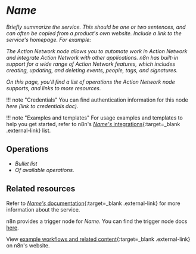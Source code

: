 <!--
# How to use this template

1. Make a new branch. If working on an internal ticket, include it at the start of the name. For example, DOC-123-feature-summary.
2. Create a new file, or find the file you want to edit, in integrations/builtin/app-nodes/. If creating a new file, pay attention to the naming conventions: it should match the node name in the codex file. For example, in the Active Campaign node, the codex file (https://github.com/n8n-io/n8n/blob/master/packages/nodes-base/nodes/ActiveCampaign/ActiveCampaign.node.json) reads: `"node": "n8n-nodes-base.activeCampaign"`. So the app node file name is n8n-nodes-base.activeCampaign.
3. Copy the template into the file (don't copy this comment).
4. Placeholder text is in _italic_ or between <>. Make sure to replace it! 
5. Before publishing, delete any comments.

Use the style guide: https://github.com/n8n-io/n8n-docs/wiki
You can find more info on working with the docs project in the README: https://github.com/n8n-io/n8n-docs/blob/main/README.md

-->

<!-- 
The title should be the name of the integration 
Match the brand name exactly. For example, GitHub NOT Github
-->
# _Name_

_Briefly summarize the service. This should be one or two sentences, and can often be copied from a product's own website. Include a link to the service's homepage. For example:_ 

_The Action Network node allows you to automate work in Action Network and integrate Action Network with other applications. n8n has built-in support for a wide range of Action Network features, which includes creating, updating, and deleting events, people, tags, and signatures._

_On this page, you'll find a list of operations the Action Network node supports, and links to more resources._

!!! note "Credentials"
    You can find authentication information for this node _here (link to credentials doc)_.

!!! note "Examples and templates"
	For usage examples and templates to help you get started, refer to n8n's [_Name's_ integrations](){:target=_blank .external-link} list.
	
## Operations

* _Bullet list_
* _Of available operations_.

## Related resources

<!-- add a link to the service's documentation. This should usually go direct to the API docs -->
Refer to [_Name's_ documentation](){:target=_blank .external-link} for more information about the service.

<!-- provide a link to the trigger node docs, if there is a trigger node for this service -->
n8n provides a trigger node for _Name_. You can find the trigger node docs [here]().
	
<!-- add a link to the node page on n8n's website. For example: https://n8n.io/integrations/356-gmail/ -->
View [example workflows and related content](){:target=_blank .external-link} on n8n's website.


<!-- 
Add any other sections here. 
You should include: quirks, pain points, complex topics that trip people up
You should not include: basic usage examples
-->
